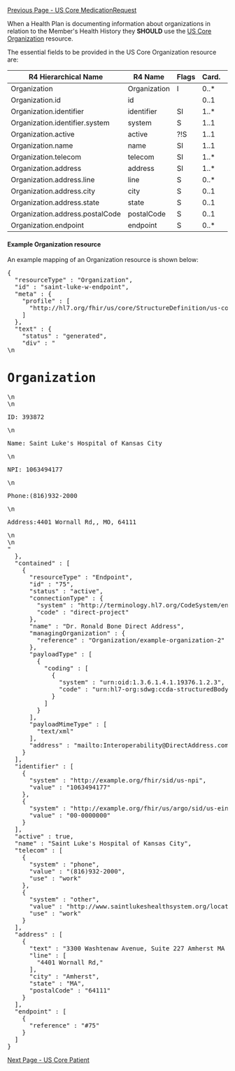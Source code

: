 <!-- USCoreOrganization.md {% comment %}
*****************************************************************************************
*                            WARNING: DO NOT EDIT THIS FILE                             *
*                                                                                       *
* This file is generated by SUSHI. Any edits you make to this file will be overwritten. *
*                                                                                       *
* To change the contents of this file, edit the original source file at:                *
* ig-data/input/pagecontent/USCoreOrganization.md                                       *
*****************************************************************************************
{% endcomment %} -->
[Previous Page - US Core MedicationRequest](USCoreMedicationRequest.html)

When a Health Plan is documenting information about organizations in relation to the Member's Health History they **SHOULD** use the [US Core Organization](http://hl7.org/fhir/us/core/StructureDefinition-us-core-organization.html) resource.

The essential fields to be provided in the US Core Organization resource are:

| R4 Hierarchical Name            | R4 Name      | Flags | Card. | Type                |
|---------------------------------|--------------|-------|-------|---------------------|
| Organization                    | Organization | I     | 0..*  |                     |
| Organization.id                 | id           |      | 0..1  | id                  |
| Organization.identifier         | identifier   | SI   | 1..*  | Identifier          |
| Organization.identifier.system  | system       | S    | 1..1  | uri                 |
| Organization.active             | active       | ?!S  | 1..1  | boolean             |
| Organization.name               | name         | SI   | 1..1  | string              |
| Organization.telecom            | telecom      | SI    | 1..*  | ContactPoint        |
| Organization.address            | address      | SI    | 1..*  | Address             |
| Organization.address.line       | line         | S    | 0..*  | string              |
| Organization.address.city       | city         | S    | 0..1  | string              |
| Organization.address.state      | state        | S    | 0..1  | string              |
| Organization.address.postalCode | postalCode   | S    | 0..1  | string              |
| Organization.endpoint           | endpoint     | S     | 0..*  | Reference(Endpoint) |

#### Example Organization resource

An example mapping of an Organization resource is shown below:

<pre>
{
  "resourceType" : "Organization",
  "id" : "saint-luke-w-endpoint",
  "meta" : {
    "profile" : [
      "http://hl7.org/fhir/us/core/StructureDefinition/us-core-organization"
    ]
  },
  "text" : {
    "status" : "generated",
    "div" : "<div xmlns=\"http://www.w3.org/1999/xhtml\">\n            <h1>Organization</h1>\n            <div>\n                <p>ID: 393872</p>\n                <p>Name: Saint Luke's Hospital of Kansas City </p>\n                <p>NPI: 1063494177</p>\n                <p>Phone:(816)932-2000</p>\n                <p>Address:4401 Wornall Rd,, MO, 64111</p>\n            </div>\n        </div>"
  },
  "contained" : [
    {
      "resourceType" : "Endpoint",
      "id" : "75",
      "status" : "active",
      "connectionType" : {
        "system" : "http://terminology.hl7.org/CodeSystem/endpoint-connection-type",
        "code" : "direct-project"
      },
      "name" : "Dr. Ronald Bone Direct Address",
      "managingOrganization" : {
        "reference" : "Organization/example-organization-2"
      },
      "payloadType" : [
        {
          "coding" : [
            {
              "system" : "urn:oid:1.3.6.1.4.1.19376.1.2.3",
              "code" : "urn:hl7-org:sdwg:ccda-structuredBody:1.1"
            }
          ]
        }
      ],
      "payloadMimeType" : [
        "text/xml"
      ],
      "address" : "mailto:Interoperability@DirectAddress.com"
    }
  ],
  "identifier" : [
    {
      "system" : "http://example.org/fhir/sid/us-npi",
      "value" : "1063494177"
    },
    {
      "system" : "http://example.org/fhir/us/argo/sid/us-ein",
      "value" : "00-0000000"
    }
  ],
  "active" : true,
  "name" : "Saint Luke's Hospital of Kansas City",
  "telecom" : [
    {
      "system" : "phone",
      "value" : "(816)932-2000",
      "use" : "work"
    },
    {
      "system" : "other",
      "value" : "http://www.saintlukeshealthsystem.org/locations/saint-lukes-hospital-kansas-city",
      "use" : "work"
    }
  ],
  "address" : [
    {
      "text" : "3300 Washtenaw Avenue, Suite 227 Amherst MA 01002",
      "line" : [
        "4401 Wornall Rd,"
      ],
      "city" : "Amherst",
      "state" : "MA",
      "postalCode" : "64111"
    }
  ],
  "endpoint" : [
    {
      "reference" : "#75"
    }
  ]
}
</pre>



[Next Page - US Core Patient](USCorePatient.html)